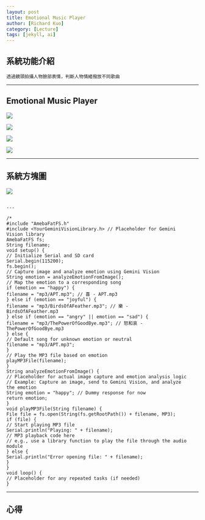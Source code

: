 ```yaml
---
layout: post
title: Emotional Music Player
author: [Richard Kuo]
category: [Lecture]
tags: [jekyll, ai]
---
```

## 系統功能介紹
```
透過鏡頭拍攝人物臉部表情，判斷人物情緒撥放不同歌曲
```

---
## Emotional Music Player

![](https://github.com/peiyu525/MCU-project/blob/main/_posts/%E6%83%85%E7%B7%92%E6%84%9F%E7%9F%A51.jpg?raw=true)

![](https://github.com/peiyu525/MCU-project/blob/main/_posts/%E6%83%85%E7%B7%92%E6%84%9F%E7%9F%A52.jpg?raw=true)

![](https://github.com/peiyu525/MCU-project/blob/main/_posts/%E6%83%85%E7%B7%92%E6%84%9F%E7%9F%A53.jpg?raw=true)

![](https://github.com/peiyu525/MCU-project/blob/main/_posts/%E6%83%85%E7%B7%92%E6%84%9F%E7%9F%A54.jpg?raw=true)

---
## 系統方塊圖
![](https://github.com/peiyu525/MCU-project/blob/main/_posts/image.png?raw=true)
```

---

/*
#include "AmebaFatFS.h"
#include <YourGeminiVisionLibrary.h> // Placeholder for Gemini
Vision library
AmebaFatFS fs;
String filename;
void setup() {
// Initialize Serial and SD card
Serial.begin(115200);
fs.begin();
// Capture image and analyze emotion using Gemini Vision
String emotion = analyzeEmotionFromImage();
// Map the emotion to a corresponding song
if (emotion == "happy") {
filename = "mp3/APT.mp3"; // 喜 - APT.mp3
} else if (emotion == "joyful") {
filename = "mp3/BirdsOfAFeather.mp3"; // 樂 -
BirdsOfAFeather.mp3
} else if (emotion == "angry" || emotion == "sad") {
filename = "mp3/ThePowerOfGoodBye.mp3"; // 怒和哀 -
ThePowerOfGoodBye.mp3
} else {
// Default song for unknown emotion or neutral
filename = "mp3/APT.mp3";
}
// Play the MP3 file based on emotion
playMP3File(filename);
}
String analyzeEmotionFromImage() {
// Placeholder for actual image capture and emotion analysis logic
// Example: Capture an image, send to Gemini Vision, and analyze
the emotion
String emotion = "happy"; // Dummy response for now
return emotion;
}
void playMP3File(String filename) {
File file = fs.open(String(fs.getRootPath()) + filename, MP3);
if (file) {
// Start playing MP3 file
Serial.println("Playing: " + filename);
// MP3 playback code here
// e.g., use a library function to play the file through the audio
module
} else {
Serial.println("Error opening file: " + filename);
}
}
void loop() {
// Placeholder for any repeated tasks (if needed)
}

```
---

## 心得

